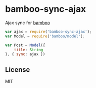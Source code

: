 # bamboo-sync-ajax

Ajax sync for [bamboo](https://github.com/defunctzombie/bamboo)

```js
var ajax = require('bamboo-sync-ajax');
var Model = require('bamboo/model');

var Post = Model({
    title: String
}, { sync: ajax })
```

## License

MIT
